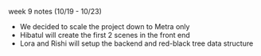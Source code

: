 week 9 notes (10/19 - 10/23)

- We decided to scale the project down to Metra only 
- Hibatul will create the first 2 scenes in the front end
- Lora and Rishi will setup the backend and red-black tree data structure